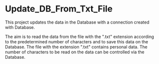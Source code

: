 
# Update_DB_From_Txt_File

This project updates the data in the Database with a connection created with Database.

The aim is to read the data from the file with the ".txt" extension according to the predetermined number of characters and to save this data on the Database. The file with the extension ".txt" contains personal data. The number of characters to be read on the data can be controlled via the Database.

